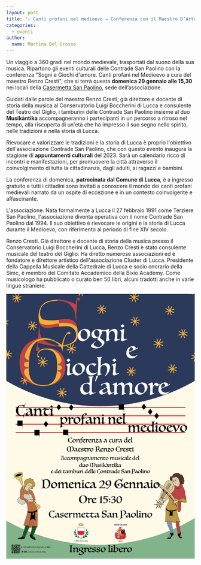 ```yaml
---
layout: post
title: "🎶 Canti profani nel medioevo – Conferenza con il Maestro D’Arte Renzo Cresti"
categories:
  - eventi
author:
  name: Martina Del Grosso
---
```


Un viaggio a 360 gradi nel mondo medievale, trasportati dal suono della sua
musica. Ripartono gli eventi culturali delle Contrade San Paolino con la
conferenza "Sogni e Giochi d'amore. Canti profani nel Medioevo a cura del
maestro Renzo Cresti", che si terrà questa **domenica 29 gennaio alle 15,30**
nei locali della
[Casermetta San Paolino](https://goo.gl/maps/ZLWQE3A6ExJgA9Da9), sede
dell’associazione.

<!-- more -->

Guidati dalle parole del maestro Renzo Cresti, già direttore e docente di storia
della musica al Conservatorio Luigi Boccherini di Lucca e consulente del Teatro
del Giglio, i tamburini delle Contrade San Paolino insieme al duo **Musikàntika**
accompagneranno i partecipanti in un percorso a ritroso nel tempo, alla
riscoperta di un'età che ha impresso il suo segno nello spirito, nelle
tradizioni e nella storia di Lucca.

Rievocare e valorizzare le tradizioni e la storia di Lucca è proprio l'obiettivo
dell'associazione Contrade San Paolino, che con questo evento inaugura la
stagione di **appuntamenti culturali** del 2023. Sarà un calendario ricco di
incontri e manifestazioni, per promuovere la città attraverso il coinvolgimento
di tutta la cittadinanza, dagli adulti, ai ragazzi e bambini.

La conferenza di domenica, **patrocinata dal Comune di Lucca**, è a ingresso
gratuito e tutti i cittadini sono invitati a conoscere il mondo dei canti
profani medievali narrato da un ospite di eccezione e in un contesto
coinvolgente e affascinante.

L'associazione. Nata formalmente a Lucca il 27 febbraio 1991 come Terziere San
Paolino, l'associazione diventa operativa con il nome Contrade San Paolino dal 1994.
Il suo obiettivo è rievocare le origini e la storia di Lucca durante il
Medioevo, con riferimento al periodo di fine XIV secolo.

Renzo Cresti. Già direttore e docente di storia della musica presso il
Conservatorio Luigi Boccherini di Lucca, Renzo Cresti è stato consulente
musicale del teatro del Giglio. Ha diretto numerose associazioni ed è fondatore
e direttore artistico dell'associazione Cluster di Lucca. Presidente della
Cappella Musicale della Cattedrale di Lucca e socio onorario della Simc, è
membro del Comitato Accademico della Bixio Academy. Come musicologo ha
pubblicato o curato ben 50 libri, alcuni tradotti anche in varie lingue
straniere.

![locandina evento](/assets/images/2023/230129-locandina-musica-medievale-renzo-cresti.jpg)
